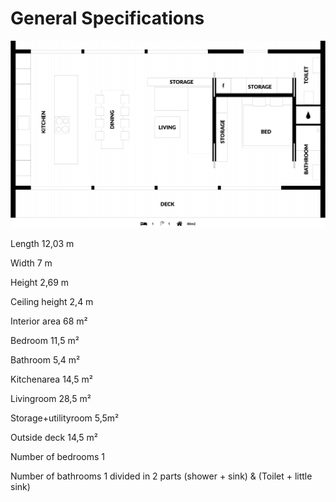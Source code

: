 # General Specifications

![](../img/plan.jpg)

Length                   12,03 m

Width                            7 m

Height                      2,69 m

Ceiling height            2,4 m

Interior area                68 m²

Bedroom                 11,5 m²

Bathroom                  5,4 m²

Kitchenarea             14,5 m²

Livingroom              28,5 m²

Storage+utilityroom   5,5m²

Outside deck          14,5 m²

Number of bedrooms 1

Number of bathrooms 1 divided in 2 parts (shower + sink) & (Toilet + little sink)